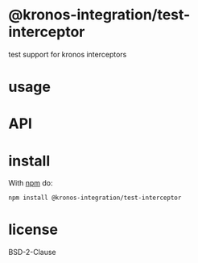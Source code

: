 # @kronos-integration/test-interceptor

test support for kronos interceptors

# usage

# API

# install

With [npm](http://npmjs.org) do:

```shell
npm install @kronos-integration/test-interceptor
```

# license

BSD-2-Clause
